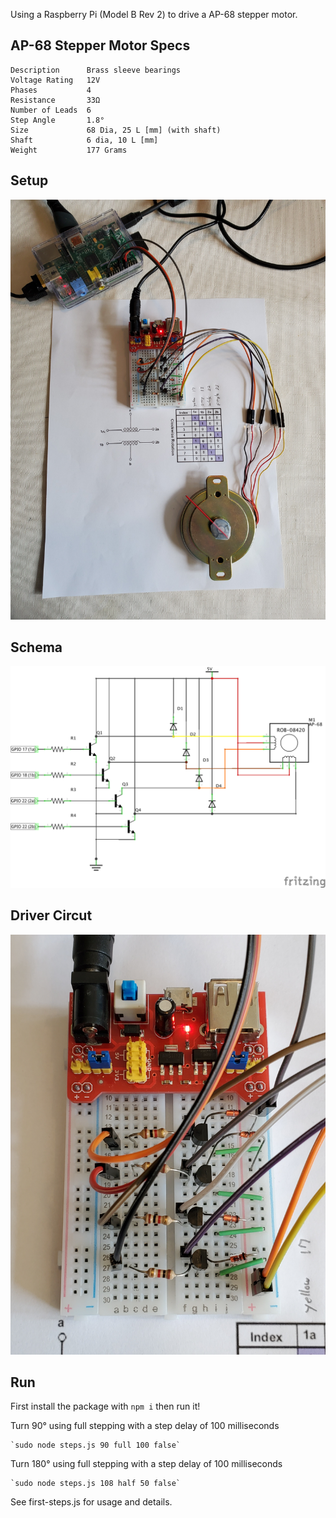 Using a Raspberry Pi (Model B Rev 2) to drive a AP-68 stepper motor.

## AP-68 Stepper Motor Specs

    Description      Brass sleeve bearings
    Voltage Rating   12V
    Phases           4
    Resistance       33Ω
    Number of Leads  6
    Step Angle       1.8°
    Size             68 Dia, 25 L [mm] (with shaft)
    Shaft            6 dia, 10 L [mm]
    Weight           177 Grams

## Setup
![full setup](setup.jpg?fixOrientation)

## Schema
![circut schema](first-steps_schem.png)

## Driver Circut
![driver circut](driver-circut.jpg)

    
## Run

First install the package with `npm i` then run it!

Turn 90° using full stepping with a step delay of 100 milliseconds 

    `sudo node steps.js 90 full 100 false`
    
Turn 180° using full stepping with a step delay of 100 milliseconds 

    `sudo node steps.js 108 half 50 false`
    
See first-steps.js for usage and details.


